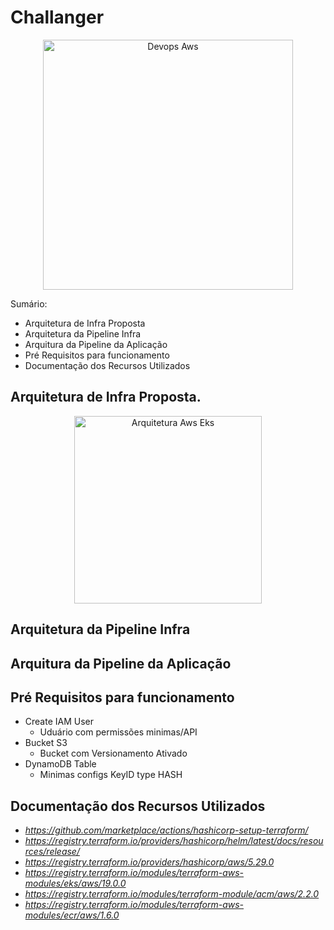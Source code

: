 # Challanger
<p align="center">  
	<img
	  alt="Devops Aws"
	  src="https://www.betasofttechnology.com/wp-content/uploads/2022/03/aws-banner.png"
	  width="400"
	/>
</p>


Sumário:

- Arquitetura de Infra Proposta
- Arquitetura da Pipeline Infra
- Arquitura da Pipeline da Aplicação
- Pré Requisitos para funcionamento
- Documentação dos Recursos Utilizados

## Arquitetura de Infra Proposta.

<p align="center">  
	<img
	  alt="Arquitetura Aws Eks"
	  src="https://www.betasofttechnology.com/wp-content/uploads/2022/03/aws-banner.png"
	  width="300"
	/>
</p>



## Arquitetura da Pipeline Infra

## Arquitura da Pipeline da Aplicação

## Pré Requisitos para funcionamento
- Create IAM User
  - Uduário com permissões minimas/API
- Bucket S3
  - Bucket com Versionamento Ativado
- DynamoDB Table
  - Minimas configs KeyID type HASH


## Documentação dos Recursos Utilizados

- *https://github.com/marketplace/actions/hashicorp-setup-terraform/*
- *https://registry.terraform.io/providers/hashicorp/helm/latest/docs/resources/release/*
- *https://registry.terraform.io/providers/hashicorp/aws/5.29.0*
- *https://registry.terraform.io/modules/terraform-aws-modules/eks/aws/19.0.0*
- *https://registry.terraform.io/modules/terraform-module/acm/aws/2.2.0*
- *https://registry.terraform.io/modules/terraform-aws-modules/ecr/aws/1.6.0*